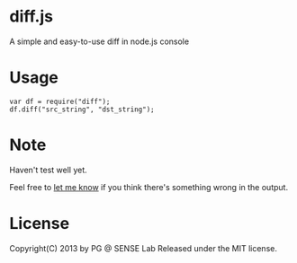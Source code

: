 diff.js
=======

A simple and easy-to-use diff in node.js console

Usage
=====

	var df = require("diff");
	df.diff("src_string", "dst_string");

Note
====

Haven't test well yet.

Feel free to [let me know](https://github.com/itsPG/diff.js/issues/new)
if you think there's something wrong in the output. 

License
=======

Copyright(C) 2013 by PG @ SENSE Lab
Released under the MIT license.